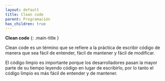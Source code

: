 ```yaml
---
layout: default
title: Clean code
parent: Programación
has_children: true
---
```


**Clean code**
{: .main-title }

<!-- pequeña introducción a clean code -->
Clean code es un término que se refiere a la práctica de escribir código de manera que sea fácil de entender, fácil de mantener y fácil de modificar. 

El código limpio es importante porque los desarrolladores pasan la mayor parte de su tiempo leyendo código en lugar de escribirlo, por lo tanto el código limpio es más fácil de entender y de mantener.